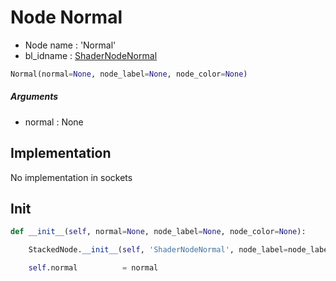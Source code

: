 # Node Normal

- Node name : 'Normal'
- bl_idname : [ShaderNodeNormal](https://docs.blender.org/api/current/bpy.types.{bl_idname}.html)


``` python
Normal(normal=None, node_label=None, node_color=None)
```
##### Arguments

- normal : None

## Implementation

No implementation in sockets

## Init

``` python
def __init__(self, normal=None, node_label=None, node_color=None):

    StackedNode.__init__(self, 'ShaderNodeNormal', node_label=node_label, node_color=node_color)

    self.normal          = normal
```
